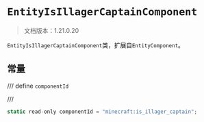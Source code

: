 # `EntityIsIllagerCaptainComponent`

> 文档版本：1.21.0.20

`EntityIsIllagerCaptainComponent`类，扩展自`EntityComponent`。

## 常量

/// define
`componentId`


///

```js
static read-only componentId = "minecraft:is_illager_captain";
```

